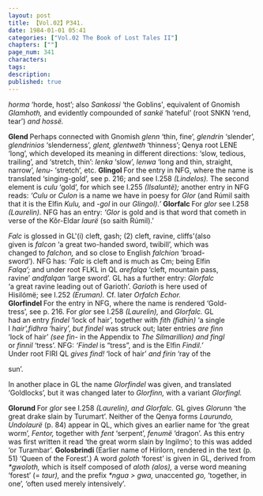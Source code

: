 ```yaml
---
layout: post
title: 【Vol.02】P341.
date: 1984-01-01 05:41
categories: ["Vol.02 The Book of Lost Tales II"]
chapters: [""]
page_num: 341
characters: 
tags: 
description: 
published: true
---
```


<p style="text-indent: 0;">
<I>horma </I>‘horde, host’; also <I>Sankossi </I>‘the Goblins', equivalent of Gnomish <I>Glamhoth, </I>and evidently compounded of <I>sankë </I>‘hateful’ (root SNKN ‘rend, tear’) <I>and hossë.</I>
</p>

<B>Glend    </B>Perhaps connected with Gnomish <I>glenn </I>‘thin, fine’, <I>glendrin </I>‘slender’, <I>glendrinios </I>‘slenderness’, <I>glent, glentweth </I>‘thinness’; Qenya root LENE ‘long’, which developed its meaning in different directions: ‘slow, tedious, trailing’, and ‘stretch, thin’: <I>lenka </I>‘slow’, <I>lenwa </I>‘long and thin, straight, narrow’, <I>lenu- </I>‘stretch’, etc. <B>Glingol </B>For the entry in NFG, where the name is translated ‘singing-gold’, see p. 216; and see I.258 <I>(Lindelos). </I>The second element is <I>culu </I>‘gold’, for which see I.255 <I>(Ilsaluntë); </I>another entry in NFG reads: <I>‘Culu </I>or <I>Culon </I>is a name we have in poesy for <I>Glor </I>(and Rúmil saith that it is the Elfin <I>Kulu, </I>and <I>-gol </I>in our <I>Glingol).’ </I><B>Glorfalc </B>For <I>glor </I>see I.258 <I>(Laurelin). </I>NFG has an entry: <I>‘Glor </I>is gold and is that word that cometh in verse of the Kôr-Eldar <I>laurë </I>(so saith Rúmil).’

<I>Falc </I>is glossed in GL'(i) cleft, gash; (2) cleft, ravine, cliffs'(also<BR>given is <I>falcon </I>‘a great two-handed sword, twibill’, which was<BR>changed  to <I>falchon,   </I>and  so  close  to  English <I>falchion   </I>‘broad-<BR>sword’). NFG has: <I>‘Falc </I>is cleft and is much as Cm; being Elfin<BR> <I>Falqa’; </I>and under root FLKL in QL <I>arefalqa </I>‘cleft, mountain pass,<BR>ravine’ <I>andfalqan </I>‘large sword’. GL has a further entry: <I>Glorfalc<BR></I>‘a great ravine leading out of Garioth’. <I>Garioth </I>is here used of<BR>Hisilómë; see I.252 <I>(Eruman). </I>Cf. later <I>Orfalch Echor.<BR></I><B>Glorfindel    </B>For the entry in NFG, where the name is rendered ‘Gold-<BR>tress’, see p. 216. For <I>glor </I>see I.258 <I>(Laurelin), </I>and <I>Glorfalc. </I>GL<BR>had an entry <I>findel </I>‘lock of hair’, together with <I>fith</I> <I>(fidhin) </I>‘a single<BR>I                                <I>hair',fidhra </I>‘hairy’, <I>but findel </I>was struck out; later entries <I>are finn<BR></I>‘lock of hair’ <I>(see fin- </I>in the Appendix to <I>The Silmarillion) and fingl<BR></I>or <I>finnil </I>‘tress’. NFG: <I>‘Findel </I>is “tress”, and is the Elfin <I>Findil.’<BR></I>Under root FIRI QL <I>gives find! </I>‘lock of hair’ <I>and firin </I>‘ray of the

sun’.

 In another place in GL the name <I>Glorfindel </I>was given, and translated ‘Goldlocks’, but it was changed later to <I>Glorfinn, </I>with a variant <I>Glorfingl.</I>

<B> Glorund </B>For <I>glor </I>see I.258 <I>(Laurelin), and Glorfalc. </I>GL gives <I>Glorunn </I>‘the great drake slain by Turumart’. Neither of the Qenya forms <I>Laurundo, Undolaurë </I>(p. 84) appear in QL, which gives an earlier name for ‘the great worm’, <I>Fentor, </I>together with <I>fent </I>‘serpent’, <I>fenumë </I>‘dragon’. As this entry was first written it read ‘the great worm slain by Ingilmo’; to this was added ‘or Turambar’. <B>Golosbrindi </B>(Earlier name of Hirilorn, rendered in the text (p. 51) ‘Queen of the Forest’.) A word <I>goloth </I>‘forest’ is given in GL, derived from <I>\*gwoloth, </I>which is itself composed of <I>aloth (alos), </I>a verse word meaning ‘forest’ (= <I>taur), </I>and the prefix <I>\*ngua > gwa, </I>unaccented <I>go, </I>‘together, in one’, ‘often used merely intensively’.

